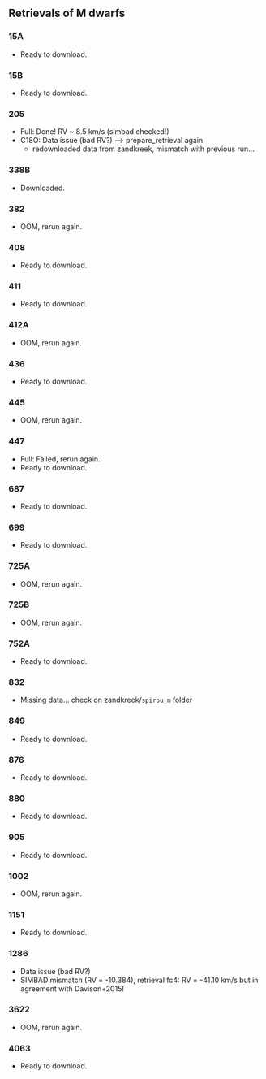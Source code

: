 ## Retrievals of M dwarfs

### 15A
- Ready to download.

### 15B
- Ready to download.

### 205
- Full: Done! RV ~ 8.5 km/s  (simbad checked!)
- C18O: Data issue (bad RV?) --> prepare_retrieval again
  - redownloaded data from zandkreek, mismatch with previous run...


### 338B
- Downloaded.

### 382
- OOM, rerun again.

### 408
- Ready to download.

### 411
- Ready to download.

### 412A
- OOM, rerun again.

### 436
- Ready to download.

### 445
- OOM, rerun again.

### 447
- Full: Failed, rerun again.
- Ready to download.

### 687
- Ready to download.

### 699
- Ready to download.

### 725A
- OOM, rerun again.

### 725B
- OOM, rerun again.

### 752A
- Ready to download.

### 832
- Missing data... check on zandkreek/`spirou_m` folder

### 849
- Ready to download.

### 876
- Ready to download.    

### 880
- Ready to download.

### 905
- Ready to download.

### 1002
- OOM, rerun again.

### 1151
- Ready to download.

### 1286
- Data issue (bad RV?)
- SIMBAD mismatch (RV = -10.384), retrieval fc4: RV = -41.10 km/s but in agreement with Davison+2015!

### 3622
- OOM, rerun again.

### 4063
- Ready to download.
